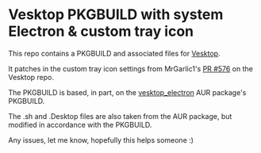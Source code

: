 # Vesktop PKGBUILD with system Electron & custom tray icon
This repo contains a PKGBUILD and associated files for [Vesktop](https://github.com/Vencord/Vesktop/).

It patches in the custom tray icon settings from MrGarlic1's [PR #576](https://github.com/Vencord/Vesktop/pull/576) on the Vesktop repo.

The PKGBUILD is based, in part, on the [vesktop_electron](https://aur.archlinux.org/packages/vesktop_electron) AUR package's PKGBUILD.

The .sh and .Desktop files are also taken from the AUR package, but modified in accordance with the PKGBUILD.

Any issues, let me know, hopefully this helps someone :)

